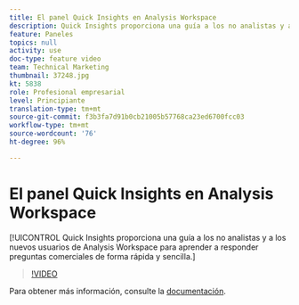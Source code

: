 ```yaml
---
title: El panel Quick Insights en Analysis Workspace
description: Quick Insights proporciona una guía a los no analistas y a los nuevos usuarios de Analysis Workspace para aprender a responder preguntas comerciales de forma rápida y sencilla.
feature: Paneles
topics: null
activity: use
doc-type: feature video
team: Technical Marketing
thumbnail: 37248.jpg
kt: 5838
role: Profesional empresarial
level: Principiante
translation-type: tm+mt
source-git-commit: f3b3fa7d91b0cb21005b57768ca23ed6700fcc03
workflow-type: tm+mt
source-wordcount: '76'
ht-degree: 96%

---
```



# El panel Quick Insights en Analysis Workspace

[!UICONTROL Quick Insights proporciona una guía a los no analistas y a los nuevos usuarios de Analysis Workspace para aprender a responder preguntas comerciales de forma rápida y sencilla.]

>[!VIDEO](https://video.tv.adobe.com/v/37248/?quality=12&learn=on)

Para obtener más información, consulte la [documentación](https://docs.adobe.com/content/help/es-ES/analytics/analyze/analysis-workspace/panels/quickinsight.html).
